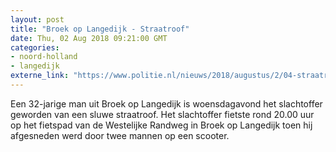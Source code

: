 ```yaml
---
layout: post
title: "Broek op Langedijk - Straatroof"
date: Thu, 02 Aug 2018 09:21:00 GMT
categories: 
- noord-holland 
- langedijk 
externe_link: "https://www.politie.nl/nieuws/2018/augustus/2/04-straatroof.html"
---
```


Een 32-jarige man uit Broek op Langedijk is woensdagavond het slachtoffer geworden van een sluwe straatroof. Het slachtoffer fietste rond 20.00 uur op het fietspad van de Westelijke Randweg in Broek op Langedijk toen hij afgesneden werd door twee mannen op een scooter.
